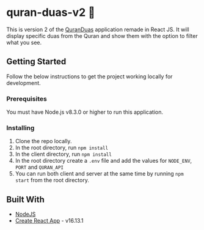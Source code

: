 # quran-duas-v2 :pray:
This is version 2 of the [QuranDuas](https://github.com/mamapam/QuranDuas) application remade in React JS. It will display specific duas from the Quran and show them with the option to filter what you see.

## Getting Started
Follow the below instructions to get the project working locally for development.

### Prerequisites
You must have Node.js v8.3.0 or higher to run this application.

### Installing
1. Clone the repo locally.
2. In the root directory, run `npm install`
3. In the client directory, run `npm install`
4. In the root directory create a `.env` file and add the values for `NODE_ENV`, `PORT` and `QURAN_API`
5. You can run both client and server at the same time by running `npm start` from the root directory.

## Built With
* [NodeJS](https://nodejs.org/en/)
* [Create React App](https://reactjs.org/docs/create-a-new-react-app.html) - v16.13.1
